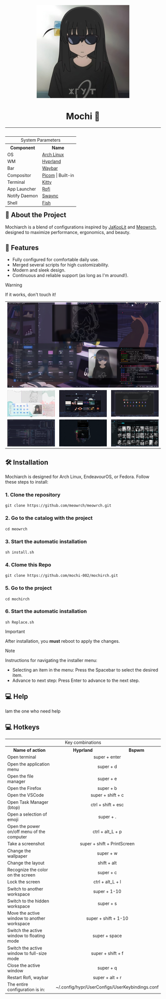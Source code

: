 <div align="center">

<img src="assests/Bocchi_The_Goth.jpg" width="300px">

<h1>Mochi 🍡</h1>

</div>

---

<!-- INFORMATION -->

<table align="right">

<tr>
<td colspan="2" align="center">System Parameters</td>
</tr>

<tr>
<th>Component</th>
<th>Name</th>
</tr>

<tr>
<td>OS</td>
<td><a href="https://archlinux.org/">Arch Linux</a></td>
</tr>

<tr>
<td>WM</td>
<td><a href="https://hyprland.org/">Hyprland</a></td>
</tr>

<tr>
<td>Bar</td>
<td><a href="https://github.com/Alexays/Waybar">Waybar</a></td>
</tr>

<tr>
<td>Compositor</td>
<td><a href="https://github.com/yshui/picom">Picom</a> | Built-in</td>
</tr>

<tr>
<td>Terminal</td>
<td><a href="https://github.com/kovidgoyal/kitty">Kitty</a></td>
</tr>

<tr>
<td>App Launcher</td>
<td><a href="https://github.com/davatorium/rofi">Rofi</a></td>
</tr>

<tr>
<td>Notify Daemon</td>
<td><a href="https://github.com/ErikReider/SwayNotificationCenter">Swaync</a></td>
</tr>

<tr>
<td>Shell</td>
<td><a href="https://github.com/fish-shell/fish-shell">Fish</a></td>
</tr>

</table>

<div align="left">

## 📝 About the Project

Mochiarch is a blend of configurations inspired by <a href="https://github.com/JaKooLit/Hyprland-Dots">JaKooLit</a> and <a href="https://github.com/meowrch/meowrch">Meowrch</a>, designed to maximize performance, ergonomics, and beauty.

## 🚀 Features

- Fully configured for comfortable daily use.
- Merged several scripts for high customizability.
- Modern and sleek design.
- Continuous and reliable support (as long as I'm around!).

</div>

> [!WARNING]
> If it works, don't touch it!

<!-- IMAGES -->

<table align="center">

<tr>
<td colspan="4"><img src="assests/im1.png"></td>
</tr>

<tr>
<td colspan="1"><img src="assests/im2.png"></td>
<td colspan="1"><img src="assests/im3.png"></td>
<td colspan="1"><img src="assests/im4.png"></td>
</tr>

<tr>
<td colspan="1"><img src="assests/im5.png"></td>
<td colspan="1"><img src="assests/im6.png"></td>
<td colspan="1"><img src="assests/im7.png"></td>
</tr>

</table>

<!-- INSTALLATION -->

## 🛠 Installation

Mochiarch is designed for Arch Linux, EndeavourOS, or Fedora. Follow these steps to install:

### 1. Clone the repository
```
git clone https://github.com/meowrch/meowrch.git
```
### 2. Go to the catalog with the project
```
cd meowrch
```
### 3. Start the automatic installation
```
sh install.sh
```
### 4. Clome this Repo
```
git clone https://github.com/mochi-002/mochirch.git
```
### 5. Go to the project
```
cd mochirch

```
### 6. Start the automatic installation
```
sh Replace.sh
```

> [!important]
> After installation, you **must** reboot to apply the changes.


> [!note]
> Instructions for navigating the installer menu:
> - Selecting an item in the menu: Press the Spacebar to select the desired item.
> - Advance to next step: Press Enter to advance to the next step.

<h2>💻 Help</h2>
Iam the one who need help

<h2>💻 Hotkeys</h2>
<table align="center">
	<tr>
		<td colspan="3" align="center">Key combinations</td>
	</tr>
    <tr>
        <th>Name of action</th>
        <th>Hyprland</th>
		<th>Bspwm</th>
    </tr>
	<tr>
        <td>Open terminal</td>
		<td colspan="2" align="center">super + enter</td>
    </tr>
    <tr>
        <td>Open the application menu</td>
		<td colspan="2" align="center">super + d</td>
    </tr>
	<tr>
        <td>Open the file manager</td>
		<td colspan="2" align="center">super + e</td>
    </tr>
	<tr>
        <td>Open the Firefox</td>
		<td colspan="2" align="center">super + b</td>
    </tr>
	<tr>
        <td>Open the VSCode</td>
		<td colspan="2" align="center">super + shift + c</td>
    </tr>
	<tr>
        <td>Open Task Manager (btop)</td>
		<td colspan="2" align="center">ctrl + shift + esc</td>
    </tr>
	<tr>
        <td>Open a selection of emoji</td>
		<td colspan="2" align="center">super + .</td>
    </tr>
    <tr>
        <td>Open the power on/off menu of the computer</td>
		<td colspan="2" align="center">ctrl + alt_L + p</td>
    </tr>
	<tr>
        <td>Take a screenshot</td>
		<td colspan="2" align="center">super + shift + PrintScreen</td>
    </tr>
	<tr>
        <td>Change the wallpaper</td>
		<td colspan="2" align="center">super + w</td>
    </tr>
	<tr>
        <td>Change the layout</td>
		<td colspan="2" align="center">shift + alt</td>
    </tr>
    <tr>
        <td>Recognize the color on the screen</td>
		<td colspan="2" align="center">super + c</td>
    </tr>
    <tr>
        <td>Lock the screen</td>
        <td colspan="2" align="center">ctrl + alt_L + l</td>
    </tr>
	<tr>
        <td>Switch to another workspace</td>
		<td colspan="2" align="center">super + 1-10</td>
    </tr>
	<tr>
        <td>Switch to the hidden workspace</td>
		<td colspan="2" align="center">super + s</td>
    </tr>
    <tr>
        <td>Move the active window to another workspace</td>
		<td colspan="2" align="center">super + shift + 1-10</td>
    </tr>
    <tr>
        <td>Switch the active window to floating mode</td>
		<td colspan="2" align="center">super + space</td>
    </tr>
	<tr>
        <td>Switch the active window to full-size mode</td>
		<td colspan="2" align="center">super + shift + f</td>
    </tr>
    <tr>
        <td>Close the active window</td>
		<td colspan="2" align="center">super + q</td>
    </tr>
    <tr>
        <td>Restart Rofi, waybar</td>
		<td colspan="2" align="center">super + alt + r</td>
    </tr>
	<tr>
		<td>The entire configuration is in: </td>
		<td colspan="2" align="center">~/.config/hypr/UserConfigs/UserKeybindings.conf</td>
	</tr>
</table>
